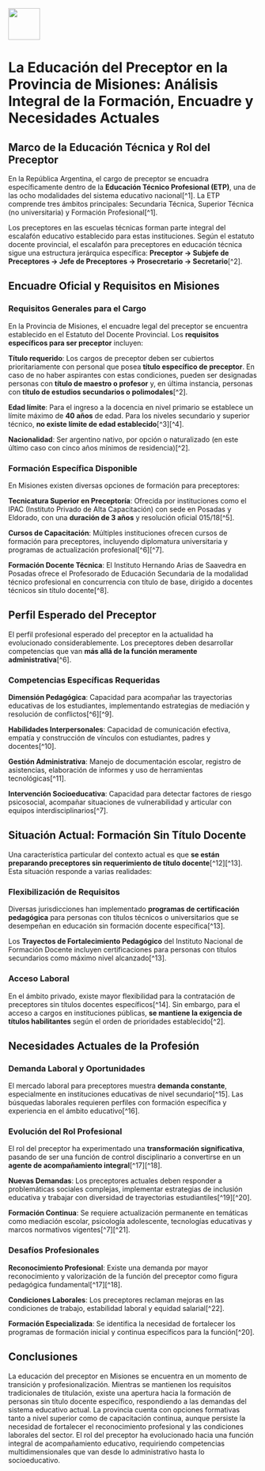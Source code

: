<img src="https://r2cdn.perplexity.ai/pplx-full-logo-primary-dark%402x.png" style="height:64px;margin-right:32px"/>

# La Educación del Preceptor en la Provincia de Misiones: Análisis Integral de la Formación, Encuadre y Necesidades Actuales

## Marco de la Educación Técnica y Rol del Preceptor

En la República Argentina, el cargo de preceptor se encuadra específicamente dentro de la **Educación Técnico Profesional (ETP)**, una de las ocho modalidades del sistema educativo nacional[^1]. La ETP comprende tres ámbitos principales: Secundaria Técnica, Superior Técnica (no universitaria) y Formación Profesional[^1].

Los preceptores en las escuelas técnicas forman parte integral del escalafón educativo establecido para estas instituciones. Según el estatuto docente provincial, el escalafón para preceptores en educación técnica sigue una estructura jerárquica específica: **Preceptor → Subjefe de Preceptores → Jefe de Preceptores → Prosecretario → Secretario**[^2].

## Encuadre Oficial y Requisitos en Misiones

### Requisitos Generales para el Cargo

En la Provincia de Misiones, el encuadre legal del preceptor se encuentra establecido en el Estatuto del Docente Provincial. Los **requisitos específicos para ser preceptor** incluyen:

**Título requerido**: Los cargos de preceptor deben ser cubiertos prioritariamente con personal que posea **título específico de preceptor**. En caso de no haber aspirantes con estas condiciones, pueden ser designadas personas con **título de maestro o profesor** y, en última instancia, personas con **título de estudios secundarios o polimodales**[^2].

**Edad límite**: Para el ingreso a la docencia en nivel primario se establece un límite máximo de **40 años** de edad. Para los niveles secundario y superior técnico, **no existe límite de edad establecido**[^3][^4].

**Nacionalidad**: Ser argentino nativo, por opción o naturalizado (en este último caso con cinco años mínimos de residencia)[^2].

### Formación Específica Disponible

En Misiones existen diversas opciones de formación para preceptores:

**Tecnicatura Superior en Preceptoría**: Ofrecida por instituciones como el IPAC (Instituto Privado de Alta Capacitación) con sede en Posadas y Eldorado, con una **duración de 3 años** y resolución oficial 015/18[^5].

**Cursos de Capacitación**: Múltiples instituciones ofrecen cursos de formación para preceptores, incluyendo diplomatura universitaria y programas de actualización profesional[^6][^7].

**Formación Docente Técnica**: El Instituto Hernando Arias de Saavedra en Posadas ofrece el Profesorado de Educación Secundaria de la modalidad técnico profesional en concurrencia con título de base, dirigido a docentes técnicos sin título docente[^8].

## Perfil Esperado del Preceptor

El perfil profesional esperado del preceptor en la actualidad ha evolucionado considerablemente. Los preceptores deben desarrollar competencias que van **más allá de la función meramente administrativa**[^6].

### Competencias Específicas Requeridas

**Dimensión Pedagógica**: Capacidad para acompañar las trayectorias educativas de los estudiantes, implementando estrategias de mediación y resolución de conflictos[^6][^9].

**Habilidades Interpersonales**: Capacidad de comunicación efectiva, empatía y construcción de vínculos con estudiantes, padres y docentes[^10].

**Gestión Administrativa**: Manejo de documentación escolar, registro de asistencias, elaboración de informes y uso de herramientas tecnológicas[^11].

**Intervención Socioeducativa**: Capacidad para detectar factores de riesgo psicosocial, acompañar situaciones de vulnerabilidad y articular con equipos interdisciplinarios[^7].

## Situación Actual: Formación Sin Título Docente

Una característica particular del contexto actual es que **se están preparando preceptores sin requerimiento de título docente**[^12][^13]. Esta situación responde a varias realidades:

### Flexibilización de Requisitos

Diversas jurisdicciones han implementado **programas de certificación pedagógica** para personas con títulos técnicos o universitarios que se desempeñan en educación sin formación docente específica[^13].

Los **Trayectos de Fortalecimiento Pedagógico** del Instituto Nacional de Formación Docente incluyen certificaciones para personas con títulos secundarios como máximo nivel alcanzado[^13].

### Acceso Laboral

En el ámbito privado, existe mayor flexibilidad para la contratación de preceptores sin títulos docentes específicos[^14]. Sin embargo, para el acceso a cargos en instituciones públicas, **se mantiene la exigencia de títulos habilitantes** según el orden de prioridades establecido[^2].

## Necesidades Actuales de la Profesión

### Demanda Laboral y Oportunidades

El mercado laboral para preceptores muestra **demanda constante**, especialmente en instituciones educativas de nivel secundario[^15]. Las búsquedas laborales requieren perfiles con formación específica y experiencia en el ámbito educativo[^16].

### Evolución del Rol Profesional

El rol del preceptor ha experimentado una **transformación significativa**, pasando de ser una función de control disciplinario a convertirse en un **agente de acompañamiento integral**[^17][^18].

**Nuevas Demandas**: Los preceptores actuales deben responder a problemáticas sociales complejas, implementar estrategias de inclusión educativa y trabajar con diversidad de trayectorias estudiantiles[^19][^20].

**Formación Continua**: Se requiere actualización permanente en temáticas como mediación escolar, psicología adolescente, tecnologías educativas y marcos normativos vigentes[^7][^21].

### Desafíos Profesionales

**Reconocimiento Profesional**: Existe una demanda por mayor reconocimiento y valorización de la función del preceptor como figura pedagógica fundamental[^17][^18].

**Condiciones Laborales**: Los preceptores reclaman mejoras en las condiciones de trabajo, estabilidad laboral y equidad salarial[^22].

**Formación Especializada**: Se identifica la necesidad de fortalecer los programas de formación inicial y continua específicos para la función[^20].

## Conclusiones

La educación del preceptor en Misiones se encuentra en un momento de transición y profesionalización. Mientras se mantienen los requisitos tradicionales de titulación, existe una apertura hacia la formación de personas sin título docente específico, respondiendo a las demandas del sistema educativo actual. La provincia cuenta con opciones formativas tanto a nivel superior como de capacitación continua, aunque persiste la necesidad de fortalecer el reconocimiento profesional y las condiciones laborales del sector. El rol del preceptor ha evolucionado hacia una función integral de acompañamiento educativo, requiriendo competencias multidimensionales que van desde lo administrativo hasta lo socioeducativo.
